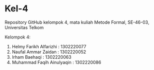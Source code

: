 # Kel-4
Repository GitHub kelompok 4, mata kuliah Metode Formal, SE-46-03, Universitas Telkom

Kelompok 4:
1. Helmy Farikh Alfarizhi      : 1302220077
2. Naufal Ammar Zaidan         : 1302220052
3. Irham Baehaqi               : 1302220063
4. Muhammad Faqih Ainulyaqin   : 1302220086
